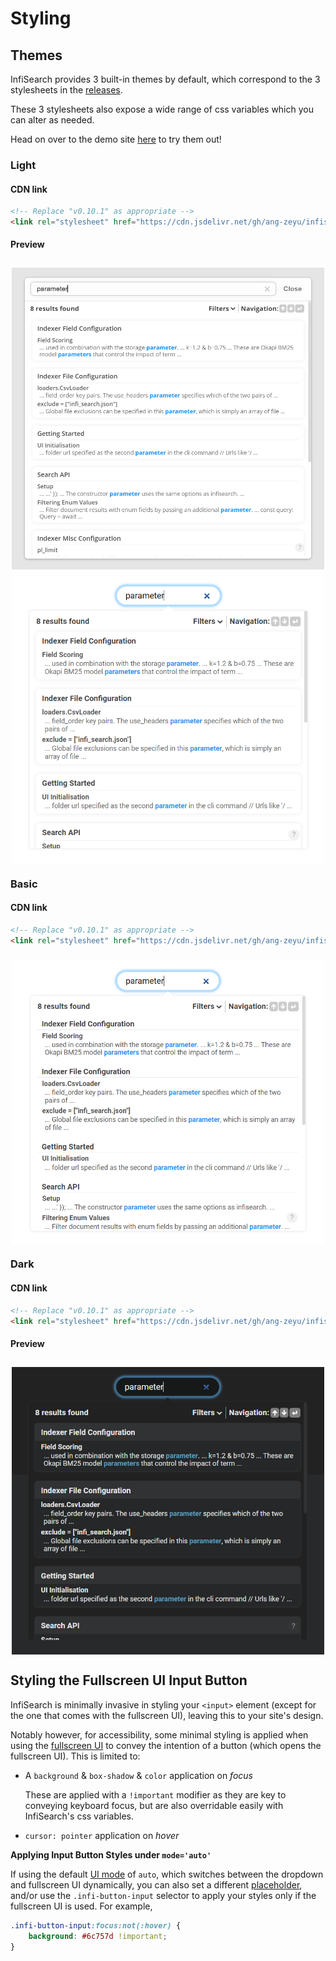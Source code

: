 # Styling

<style>
.image-container {
    display: flex;
    flex-direction: column;
    align-items: center;
    justify-content: center;
}

.image-container > img {
    margin-top: 10px;
    width: 500px;
    max-width: 100%;
}
</style>

## Themes

InfiSearch provides 3 built-in themes by default, which correspond to the 3 stylesheets in the [releases](https://github.com/ang-zeyu/infisearch/releases).

These 3 stylesheets also expose a wide range of css variables which you can alter as needed.

Head on over to the demo site [here](https://ang-zeyu.github.io/infisearch-website) to try them out!


### Light

#### CDN link

```html
<!-- Replace "v0.10.1" as appropriate -->
<link rel="stylesheet" href="https://cdn.jsdelivr.net/gh/ang-zeyu/infisearch@v0.10.1/packages/search-ui/dist/search-ui-light.css" />
```

#### Preview

<div class="image-container">
<img src="./images/light-theme.png" alt="Preview of light theme">
<img src="./images/light-theme-dropdown.png" alt="Preview of light theme (dropdown)">
</div>


### Basic

#### CDN link

```html
<!-- Replace "v0.10.1" as appropriate -->
<link rel="stylesheet" href="https://cdn.jsdelivr.net/gh/ang-zeyu/infisearch@v0.10.1/packages/search-ui/dist/search-ui-basic.css" />
```

<div class="image-container">
<img src="./images/basic-theme-dropdown.png" alt="Preview of basic theme (dropdown)">
</div>

### Dark

#### CDN link

```html
<!-- Replace "v0.10.1" as appropriate -->
<link rel="stylesheet" href="https://cdn.jsdelivr.net/gh/ang-zeyu/infisearch@v0.10.1/packages/search-ui/dist/search-ui-dark.css" />
```

#### Preview

<div class="image-container">
<img src="./images/dark-theme-dropdown.png" alt="Preview of dark theme (dropdown)">
</div>

## Styling the Fullscreen UI Input Button

InfiSearch is minimally invasive in styling your `<input>` element (except for the one that comes with the fullscreen UI), leaving this to your site's design.

Notably however, for accessibility, some minimal styling is applied when using the [fullscreen UI](./search_configuration.md#ui-mode) to convey the intention of a button (which opens the fullscreen UI). This is limited to:
- A `background` & `box-shadow` & `color` application on *focus*

  These are applied with a `!important` modifier as they are key to conveying keyboard focus, but are also overridable easily with InfiSearch's css variables.
- `cursor: pointer` application on *hover*

**Applying Input Button Styles under `mode='auto'`**

If using the default [UI mode](./search_configuration.md#ui-mode) of `auto`, which switches between the dropdown and fullscreen UI dynamically, you can also set a different [placeholder](./search_configuration.md#ui-mode-specific-options), and/or use the `.infi-button-input` selector to apply your styles only if the fullscreen UI is used. For example,

```css
.infi-button-input:focus:not(:hover) {
    background: #6c757d !important;
}
```
